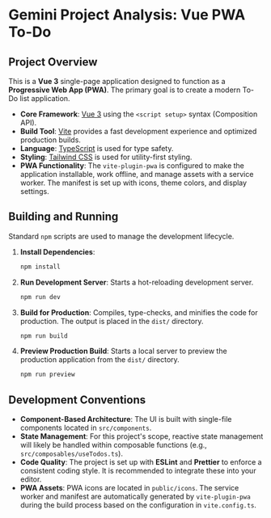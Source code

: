 # Gemini Project Analysis: Vue PWA To-Do

## Project Overview

This is a **Vue 3** single-page application designed to function as a **Progressive Web App (PWA)**. The primary goal is to create a modern To-Do list application.

- **Core Framework**: [Vue 3](https://vuejs.org/) using the `<script setup>` syntax (Composition API).
- **Build Tool**: [Vite](https://vitejs.dev/) provides a fast development experience and optimized production builds.
- **Language**: [TypeScript](https://www.typescriptlang.org/) is used for type safety.
- **Styling**: [Tailwind CSS](https://tailwindcss.com/) is used for utility-first styling.
- **PWA Functionality**: The `vite-plugin-pwa` is configured to make the application installable, work offline, and manage assets with a service worker. The manifest is set up with icons, theme colors, and display settings.

## Building and Running

Standard `npm` scripts are used to manage the development lifecycle.

1.  **Install Dependencies**:
    ```sh
    npm install
    ```

2.  **Run Development Server**:
    Starts a hot-reloading development server.
    ```sh
    npm run dev
    ```

3.  **Build for Production**:
    Compiles, type-checks, and minifies the code for production. The output is placed in the `dist/` directory.
    ```sh
    npm run build
    ```

4.  **Preview Production Build**:
    Starts a local server to preview the production application from the `dist/` directory.
    ```sh
    npm run preview
    ```

## Development Conventions

- **Component-Based Architecture**: The UI is built with single-file components located in `src/components`.
- **State Management**: For this project's scope, reactive state management will likely be handled within composable functions (e.g., `src/composables/useTodos.ts`).
- **Code Quality**: The project is set up with **ESLint** and **Prettier** to enforce a consistent coding style. It is recommended to integrate these into your editor.
- **PWA Assets**: PWA icons are located in `public/icons`. The service worker and manifest are automatically generated by `vite-plugin-pwa` during the build process based on the configuration in `vite.config.ts`.
